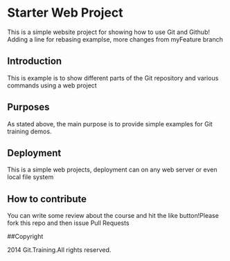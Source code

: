 # Starter Web Project 

This is a simple website project for showing how to use Git and Github! Adding a line for rebasing examplse,
more changes from myFeature branch

## Introduction

This is example is to show different parts of the Git repository and various commands using a web project

## Purposes 

As stated above, the main purpose is to provide simple examples for Git training demos.

## Deployment

This is a simple web projects, deployment can on any web server or even local file system

## How to contribute

You can write some review about the course and hit the like button!Please fork this  repo and then issue Pull Requests 

##Copyright

2014 Git.Training.All rights reserved.
